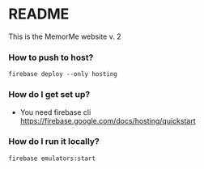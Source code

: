 # README #

This is the MemorMe website v. 2

### How to push to host? ###

`firebase deploy --only hosting`

### How do I get set up? ###

* You need firebase cli <https://firebase.google.com/docs/hosting/quickstart>


### How do I run it locally? ###
`firebase emulators:start`